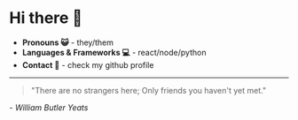 # Hi there 👋

- **Pronouns 😺** - they/them
- **Languages & Frameworks 💻** - react/node/python
- **Contact 📨** - check my github profile
---

> "There are no strangers here; Only friends you haven't yet met."

*- William Butler Yeats*